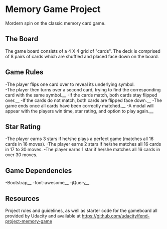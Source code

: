 # Memory Game Project
Mordern spin on the classic memory card game.


## The Board
The game board consists of a 4 X 4 grid of "cards". The deck is comprised of 8 pairs of cards which are shuffled and placed face down on the board.


## Game Rules
-The player flips one card over to reveal its underlying symbol.\
-The player then turns over a second card, trying to find the corresponding card with the same symbol.__
-If the cards match, both cards stay flipped over.__
-If the cards do not match, both cards are flipped face down.__
-The game ends once all cards have been correctly matched.__
-A modal will appear with the players win time, star rating, and option to play again.__


## Star Rating
-The player earns 3 stars if he/she plays a perfect game (matches all 16 cards in 16 moves).
-The player earns 2 stars if he/she matches all 16 cards in 17 to 30 moves.
-The player earns 1 star if he/she matches all 16 cards in over 30 moves.


## Game Dependencies
-Bootstrap__
-font-awesome__
-jQuery__



## Resources
Project rules and guidelines, as well as starter code for the gameboard all provided by Udacity and available at https://github.com/udacity/fend-project-memory-game
